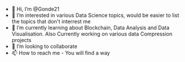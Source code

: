 - 👋 Hi, I’m @Gonde21
- 👀 I’m interested in various Data Science topics, would be easier to list the topics that don't interrest me
- 🌱 I’m currently learning about Blockchain, Data Analysis and Data Visualisation. Also Currently working on various data Compression projects
- 💞️ I’m looking to collaborate
- 📫 How to reach me - You will find a way

<!---
Gonde21/Gonde21 is a ✨ special ✨ repository because its `README.md` (this file) appears on your GitHub profile.
You can click the Preview link to take a look at your changes.
--->
